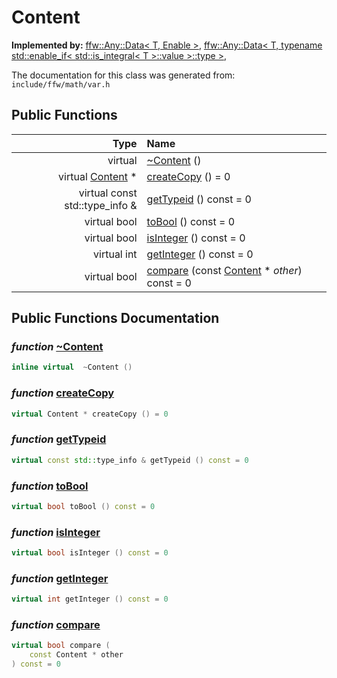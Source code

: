 Content
===================================


**Implemented by:** [ffw::Any::Data< T, Enable >](ffw_Var_Data.html), [ffw::Any::Data< T, typename std::enable_if< std::is_integral< T >::value >::type >](ffw_Var_Data__T__typename_std__enable_if__std__is_integral__T____value____type__.html), 

The documentation for this class was generated from: `include/ffw/math/var.h`



## Public Functions

| Type | Name |
| -------: | :------- |
|  virtual  | [~Content](#1c80577c) ()  |
|  virtual [Content](ffw_Var_Content.html) * | [createCopy](#4ecd831b) () = 0  |
|  virtual const std::type_info & | [getTypeid](#e3b1e597) () const = 0  |
|  virtual bool | [toBool](#23688855) () const = 0  |
|  virtual bool | [isInteger](#180b884d) () const = 0  |
|  virtual int | [getInteger](#9839465b) () const = 0  |
|  virtual bool | [compare](#23dddefb) (const [Content](ffw_Var_Content.html) * _other_) const = 0  |


## Public Functions Documentation

### _function_ <a id="1c80577c" href="#1c80577c">~Content</a>

```cpp
inline virtual  ~Content () 
```



### _function_ <a id="4ecd831b" href="#4ecd831b">createCopy</a>

```cpp
virtual Content * createCopy () = 0 
```



### _function_ <a id="e3b1e597" href="#e3b1e597">getTypeid</a>

```cpp
virtual const std::type_info & getTypeid () const = 0 
```



### _function_ <a id="23688855" href="#23688855">toBool</a>

```cpp
virtual bool toBool () const = 0 
```



### _function_ <a id="180b884d" href="#180b884d">isInteger</a>

```cpp
virtual bool isInteger () const = 0 
```



### _function_ <a id="9839465b" href="#9839465b">getInteger</a>

```cpp
virtual int getInteger () const = 0 
```



### _function_ <a id="23dddefb" href="#23dddefb">compare</a>

```cpp
virtual bool compare (
    const Content * other
) const = 0 
```





